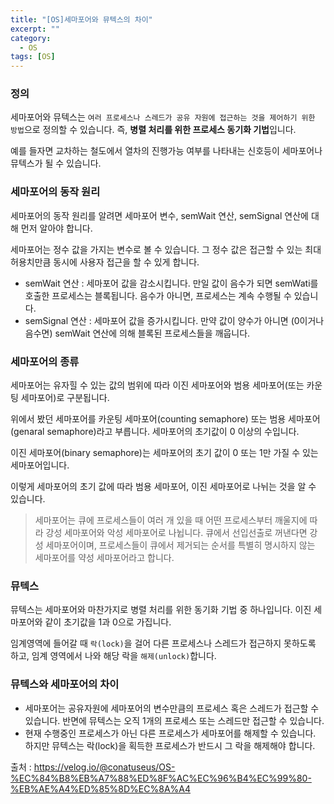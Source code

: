 ```yaml
---
title: "[OS]세마포어와 뮤텍스의 차이"
excerpt: ""
category:
  - OS
tags: [OS]
---
```


### 정의

세마포어와 뮤텍스는 `여러 프로세스나 스레드가 공유 자원에 접근하는 것을 제어하기 위한 방법`으로 정의할 수 있습니다. 즉, **병렬 처리를 위한 프로세스 동기화 기법**입니다.

예를 들자면 교차하는 철도에서 열차의 진행가능 여부를 나타내는 신호등이 세마포어나 뮤텍스가 될 수 있습니다.

### 세마포어의 동작 원리

세마포어의 동작 원리를 알려면 세마포어 변수, semWait 연산, semSignal 연산에 대해 먼저 알아야 합니다.

세마포어는 정수 값을 가지는 변수로 볼 수 있습니다. 그 정수 값은 접근할 수 있는 최대 허용치만큼 동시에 사용자 접근을 할 수 있게 합니다.

- semWait 연산 : 세마포어 값을 감소시킵니다. 만일 값이 음수가 되면 semWati를 호출한 프로세스는 블록됩니다. 음수가 아니면, 프로세스는 계속 수행될 수 있습니다.
- semSignal 연산 : 세마포어 값을 증가시킵니다. 만약 값이 양수가 아니면 (0이거나 음수면) semWait 연산에 의해 블록된 프로세스들을 깨웁니다.

### 세마포어의 종류

세마포어는 유자힐 수 있는 값의 범위에 따라 이진 세마포어와 범용 세마포어(또는 카운팅 세마포어)로 구분됩니다.

위에서 봤던 세마포어를 카운팅 세마포어(counting semaphore) 또는 범용 세마포어(genaral semaphore)라고 부릅니다. 세마포어의 초기값이 0 이상의 수입니다.

이진 세마포어(binary semaphore)는 세마포어의 초기 값이 0 또는 1만 가질 수 있는 세마포어입니다.

이렇게 세마포어의 초기 값에 따라 범용 세마포어, 이진 세마포어로 나뉘는 것을 알 수 있습니다.

> 세마포어는 큐에 프로세스들이 여러 개 있을 때 어떤 프로세스부터 깨울지에 따라 강성 세마포어와 악성 세마포어로 나뉩니다. 큐에서 선입선출로 꺼낸다면 강성 세마포어이며, 프로세스들이 큐에서 제거되는 순서를 특별히 명시하지 않는 세마포어를 약성 세마포어라고 합니다.



### 뮤텍스

뮤텍스는 세마포어와 마찬가지로 병렬 처리를 위한 동기화 기법 중 하나입니다. 이진 세마포어와 같이 초기값을 1과 0으로 가집니다.

임계영역에 들어갈 때 `락(lock)`을 걸어 다른 프로세스나 스레드가 접근하지 못하도록 하고, 임계 영역에서 나와 해당 락을 `해제(unlock)`합니다.



### 뮤텍스와 세마포어의 차이

- 세마포어는 공유자원에 세마포어의 변수만큼의 프로세스 혹은 스레드가 접근할 수 있습니다. 반면에 뮤텍스는 오직 1개의 프로세스 또는 스레드만 접근할 수 있습니다.
- 현재 수행중인 프로세스가 아닌 다른 프로세스가 세마포어를 해제할 수 있습니다. 하지만 뮤텍스는 락(lock)을 획득한 프로세스가 반드시 그 락을 해제해야 합니다.



출처 : https://velog.io/@conatuseus/OS-%EC%84%B8%EB%A7%88%ED%8F%AC%EC%96%B4%EC%99%80-%EB%AE%A4%ED%85%8D%EC%8A%A4

